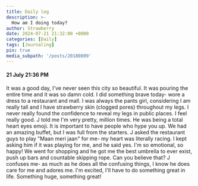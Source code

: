 ```yaml
---
title: Daily log
description: >-
  How am I doing today?
author: Strawberry
date: 2024-07-21 21:32:00 +0000
categories: [Daily]
tags: [Journaling]
pin: true
media_subpath: '/posts/20180809'
---
```


#### 21 July 21:36 PM
It was a good day, I've never seen this city so beautiful. It was pouring the entire time and it was so damn cold. I did something brave today- wore a dress to a restaurant and mall. I was always the pants girl, considering I am really tall and I have strawberry skin (clogged pores) throughout my legs. I never really found the confidence to reveal my legs in public places. I feel really good. J told me I'm very pretty, million times. He was being a total heart eyes emoji. It is important to have people who hype you up. We had an amazing buffet, but I was full from the starters. J asked the restaurant guys to play "Maan meri jaan" for me- my heart was literally racing. I kept asking him if it was playing for me, and he said yes. I'm so emotional, so happy! We went for shopping and he got me the best umbrella to ever exist, push up bars and countable skipping rope. Can you believe that? J confuses me- as much as he does all the confusing things, I know he does care for me and adores me. I'm excited, I'll have to do something great in life. Something huge, something great! 

[nodejs]: https://nodejs.org/
[starter]: https://github.com/cotes2020/chirpy-starter
[pages-workflow-src]: https://docs.github.com/en/pages/getting-started-with-github-pages/configuring-a-publishing-source-for-your-github-pages-site#publishing-with-a-custom-github-actions-workflow
[latest-tag]: https://github.com/cotes2020/jekyll-theme-chirpy/tags